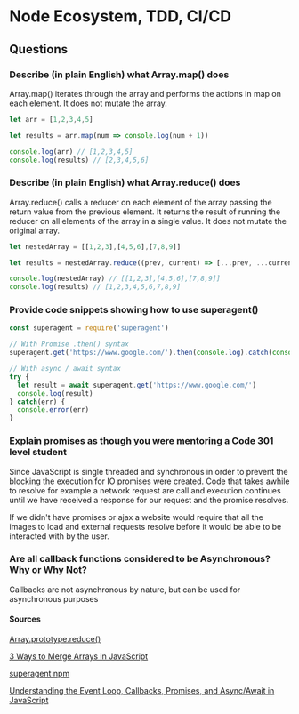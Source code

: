 # Node Ecosystem, TDD, CI/CD

## Questions

### Describe (in plain English) what Array.map() does
Array.map() iterates through the array and performs the actions in map on each element. It does not mutate the array.

```JavaScript
let arr = [1,2,3,4,5]

let results = arr.map(num => console.log(num + 1))

console.log(arr) // [1,2,3,4,5]
console.log(results) // [2,3,4,5,6]
```

### Describe (in plain English) what Array.reduce() does

Array.reduce() calls a reducer on each element of the array passing the return value from the previous element. It returns the result of running the reducer on all elements of the array in a single value. It does not mutate the original array.

```JavaScript
let nestedArray = [[1,2,3],[4,5,6],[7,8,9]]

let results = nestedArray.reduce((prev, current) => [...prev, ...current])

console.log(nestedArray) // [[1,2,3],[4,5,6],[7,8,9]]
console.log(results) // [1,2,3,4,5,6,7,8,9]
```

### Provide code snippets showing how to use superagent()

```JavaScript
const superagent = require('superagent')

// With Promise .then() syntax
superagent.get('https://www.google.com/').then(console.log).catch(console.error)

// With async / await syntax
try {
  let result = await superagent.get('https://www.google.com/')
  console.log(result)
} catch(err) {
  console.error(err)
}
```

### Explain promises as though you were mentoring a Code 301 level student

Since JavaScript is single threaded and synchronous in order to prevent the blocking the execution for IO promises were created. Code that takes awhile to resolve for example a network request are call and execution continues until we have received a response for our request and the promise resolves. 

If we didn't have promises or ajax a website would require that all the images to load and external requests resolve before it would be able to be interacted with by the user.


### Are all callback functions considered to be Asynchronous? Why or Why Not?

Callbacks are not asynchronous by nature, but can be used for asynchronous purposes

#### Sources

[Array.prototype.reduce()](https://developer.mozilla.org/en-US/docs/Web/JavaScript/Reference/Global_Objects/Array/reduce)

[3 Ways to Merge Arrays in JavaScript](https://dmitripavlutin.com/javascript-merge-arrays/)

[superagent npm](https://www.npmjs.com/package/superagent)

[Understanding the Event Loop, Callbacks, Promises, and Async/Await in JavaScript](https://www.digitalocean.com/community/tutorials/understanding-the-event-loop-callbacks-promises-and-async-await-in-javascript)
